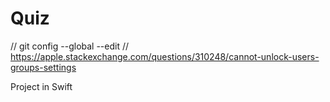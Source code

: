 # Quiz

// git config --global --edit
// https://apple.stackexchange.com/questions/310248/cannot-unlock-users-groups-settings

Project in Swift
